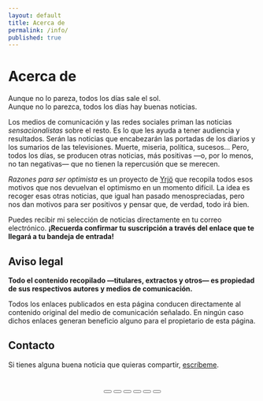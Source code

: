 ```yaml
---
layout: default
title: Acerca de
permalink: /info/
published: true
---
```


# Acerca de

Aunque no lo pareza, todos los días sale el sol.  
Aunque no lo parezca, todos los días hay buenas noticias.

Los medios de comunicación y las redes sociales priman las noticias _sensacionalistas_ sobre el resto. Es lo que les ayuda a tener audiencia y resultados. Serán las noticias que encabezarán las portadas de los diarios y los sumarios de las televisiones. Muerte, miseria, política, sucesos... Pero, todos los días, se producen otras noticias, más positivas —o, por lo menos, no tan negativas— que no tienen la repercusión que se merecen.

*Razones para ser optimista* es un proyecto de [Yrjö](https://yrjo.tk/blog) que recopila todos esos motivos que nos devuelvan el optimismo en un momento difícil. La idea es recoger esas otras noticias, que igual han pasado menospreciadas, pero nos dan motivos para ser positivos y pensar que, de verdad, todo irá bien.

Puedes recibir mi selección de noticias directamente en tu correo electrónico. **¡Recuerda confirmar tu suscripción a través del enlace que te llegará a tu bandeja de entrada!**

## Aviso legal

**Todo el contenido recopilado —titulares, extractos y otros— es propiedad de sus respectivos autores y medios de comunicación.**  

Todos los enlaces publicados en esta página conducen directamente al contenido original del medio de comunicación señalado. En ningún caso dichos enlaces generan beneficio alguno para el propietario de esta página.

## Contacto

Si tienes alguna buena noticia que quieras compartir, [escríbeme](mailto:yrjo@tuta.io).  

<div class="shareon" style="text-align:center; margin-top:2rem; margin-bottom:1rem;">
    <button class="facebook"></button>
    <button class="messenger"></button>
    <button class="pinterest"></button>
    <button class="telegram"></button>
    <button class="twitter"></button>
    <button class="whatsapp"></button>
</div>
